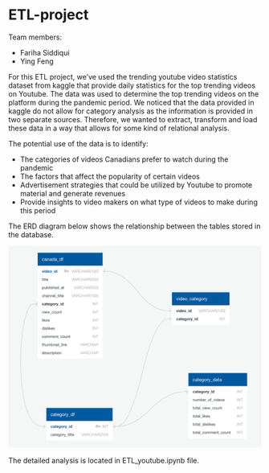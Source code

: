 # ETL-project

Team members:
- Fariha Siddiqui
- Ying Feng

For this ETL project, we’ve used the trending youtube video statistics dataset from kaggle that provide daily statistics for the top trending videos on Youtube. The data was used to determine the top trending videos on the platform during the pandemic period. We noticed that the data provided in kaggle do not allow for category analysis as the information is provided in two separate sources. Therefore, we wanted to extract, transform and load these data in a way that allows for some kind of relational analysis. 


The potential use of the data is to identify:   

- The categories of videos Canadians prefer to watch during the pandemic
- The factors that affect the popularity of certain videos
- Advertisement strategies that could be utilized by Youtube to promote material and generate revenues
- Provide insights to video makers on what type of videos to make during this period

The ERD diagram below shows the relationship between the tables stored in the database. 

![](ERDdiagram.png)

The detailed analysis is located in ETL_youtube.ipynb file.
